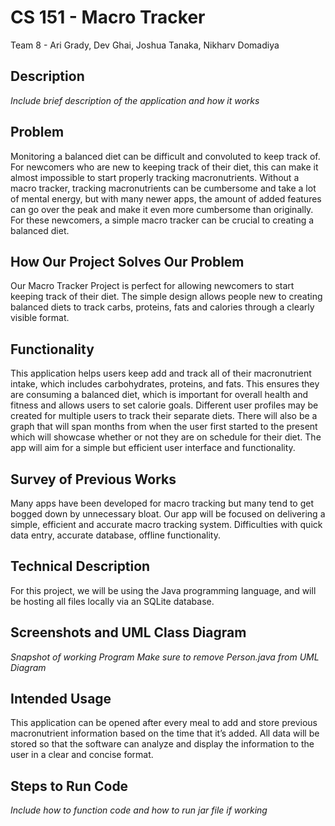 # CS 151 - Macro Tracker
Team 8 - Ari Grady, Dev Ghai, Joshua Tanaka, Nikharv Domadiya

## Description
*Include brief description of the application and how it works*

## Problem
Monitoring a balanced diet can be difficult and convoluted to keep track of. For newcomers who are new to keeping track of their diet, this can make it almost impossible to start properly tracking macronutrients. Without a macro tracker, tracking macronutrients can be cumbersome and take a lot of mental energy, but with many newer apps, the amount of added features can go over the peak and make it even more cumbersome than originally. For these newcomers, a simple macro tracker can be crucial to creating a balanced diet.

## How Our Project Solves Our Problem
Our Macro Tracker Project is perfect for allowing newcomers to start keeping track of their diet. The simple design allows people new to creating balanced diets to track carbs, proteins, fats and calories through a clearly visible format.

## Functionality
This application helps users keep add and track all of their macronutrient intake, which includes carbohydrates, proteins, and fats. This ensures they are consuming a balanced diet, which is important for overall health and fitness and allows users to set calorie goals.  Different user profiles may be created for multiple users to track their separate diets. There will also be a graph that will span months from when the user first started to the present which will showcase whether or not they are on schedule for their diet. The app will aim for a simple but efficient user interface and functionality. 

## Survey of Previous Works
Many apps have been developed for macro tracking but many tend to get bogged down by unnecessary bloat. Our app will be focused on delivering a simple, efficient and accurate macro tracking system. Difficulties with quick data entry, accurate database, offline functionality.

## Technical Description
For this project, we will be using the Java programming language, and will be hosting all files locally via an SQLite database.

## Screenshots and UML Class Diagram
*Snapshot of working Program*
*Make sure to remove Person.java from UML Diagram*

## Intended Usage
This application can be opened after every meal to add and store previous macronutrient information based on the time that it’s added. All data will be stored so that the software can analyze and display the information to the user in a clear and concise format.

## Steps to Run Code
*Include how to function code and how to run jar file if working*
